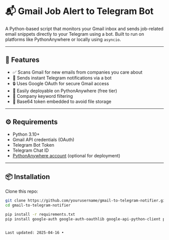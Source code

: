 # 📬 Gmail Job Alert to Telegram Bot

A Python-based script that monitors your Gmail inbox and sends job-related email snippets directly to your Telegram using a bot. Built to run on platforms like PythonAnywhere or locally using `asyncio`.

---

## 🚀 Features

- ✅ Scans Gmail for new emails from companies you care about
- 📩 Sends instant Telegram notifications via a bot
- 🔒 Uses Google OAuth for secure Gmail access
- 🔄 Easily deployable on PythonAnywhere (free tier)
- 🧠 Company keyword filtering
- 📁 Base64 token embedded to avoid file storage

---

## ⚙️ Requirements

- Python 3.10+
- Gmail API credentials (OAuth)
- Telegram Bot Token
- Telegram Chat ID
- [PythonAnywhere account](https://www.pythonanywhere.com) (optional for deployment)

---

## 📦 Installation

Clone this repo:

```bash
git clone https://github.com/yourusername/gmail-to-telegram-notifier.git
cd gmail-to-telegram-notifier

pip install -r requirements.txt
pip install google-auth google-auth-oauthlib google-api-python-client python-telegram-bot


Last updated: 2025-04-16 •